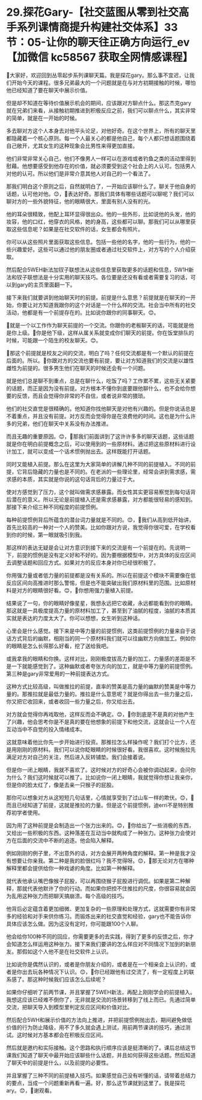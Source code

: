 # 29.探花Gary-【社交蓝图从零到社交高手系列课情商提升构建社交体系】33节：05-让你的聊天往正确方向运行_ev【加微信 kc58567 获取全网情感课程】

🎼大家好，欢迎回到丛零起步系列课聊天篇。我是探花gary。那么事不宜迟，让我们开始今天的课程。很多兄弟最大的一个问题就是在与对方初期接触的时候，哪怕他已经知道了要在聊天中展示价值。

但是却不知道在等待价值展示机会的期间，应该跟对方聊点什么。那这杰克gary就在兄弟们来看，从接触初期推进到积极反应之前，我们可以聊点什么，其实非常的简单，就是在一开始的时候。

多去聊对方这个人本身去对他平头论足，对他好奇。在这个世界上，所有的聊天里都隐藏着一个核心原则。每一个人最关心的都是他自己，每个人都只想话题围绕着自己敞开，尤其女生的这种现象会比男性来得更加直接。

他们非常非常关心自己，他们不像男人一样可以在游戏或者钓鱼之类的活动里得到慰藉。他想要感受到他存在的价值，就必须要受到这个社会上的人认可。包括男人对他的认可。所以他们是非常介意其他人对自己的一个看法了。

那我们明白这个原则之后，自然就明白了，一开始应该聊什么了。聊关于他自身的话题，认可他对他。😊，🎼表达好奇。那我们具体有哪些话题可以聊呢？我们可以聊对方的一些外貌特征，他的眼睛很大，里面有别人没有的光。

他的耳朵很精致，他配上耳环显得很出众。他的一些外形，比如说他的头发，他的妆容，他的口红，他穿衣的风格，她的身高，这些都可以聊。那我们可以从哪里获取这些信息呢？如果是在社交软件的话，女生都会有照片。

你可以从这些照片里面获取这些信息。包括一些他的名字，他的一些行为，他的一些兴趣爱好。这些可以通过他的朋友圈或者通过社交软件上，对方写的个人介绍获取。

然后配合5WEH新法加钗子联想法从这些信息里获取更多的话题和信息，5W1H新法和钗子联想法是十分实用的聊天技巧。各位要是还没有看或者需要复习的话，可以到gary的主页里面翻一下。

接下来我们就要讲到他始聊天时的前提。前提是什么意思？前提就是在聊天的一开始，你要让对方知道我跟你的这个对话是一个什么样的交流。社会当中所有的社交活动，他都是有一个前提存在的。比如说你跟你的同事聊天。😊。

🎼就是一个以工作作为聊天前提的一个交流。你跟你的老板聊天的话，可能就是他是你上级。🎼你是他下级，这样从属关系就变成你们聊天的前提。你在饭堂排队的时候，可能跟一个陌生的校友聊天。😊。

🎼那这个前提就是校友之间的交流，明白了吗？任何交流都是有一个默认的前提在后面的。所以。🎼你跟对方的交流也要有前提，要让对方知道我们的交流是以雄性雌性为前提的。很多男生他们在聊天的时候还会有一个问题。

就是他们总是聊不到重点，总是在聊什么，吃饭了吗？工作累不累，这些无关紧要的话题，而正是因为没有前提。对方根本不懂你到底要跟他聊什么，也不会给你想要的反馈，而且会觉得你非常的不自信，或者说非常的猥琐。

他们的社交直觉是很精确的。他知道你找他聊天是对他有兴趣的。但是你说话总是不着重点，并且没有前提。对方反而会觉得你是在浪费他的时间。这也是为什么许多的兄弟，他们在聊天中关系没有办法推进。

而且无趣的重要原因。😊，🎼那我们前面讲到了这许许多多的聊天话题，这些话题就是你在明白前提概念之后，可以使用到的一些原材料。通过把这些原材料进行设计加工，就可以变成一个话术惯例抛出去。这样既能打开话题。

同时又能植入前提。那么在这里为大家简单的讲解几种不同的前提植入。不同的前提，它背后隐藏的力量也是不同的。在老派的一些理论里，经常会讲到需求感，需求感的本质，其实就是你说的这句话背后的力量过于大。

使对方感觉到了压力，这个就叫做需求感暴露。而女性其实更容易察觉到每句话背后潜在的意义。所以无论是前提植入还是需求感暴露，对方都能很轻易的感知到。那接下来介绍三种不同程度的前提惯例。

每种前提惯例背后所蕴含的潜台词力量就是不同的。😊，🎼我们从高到低开始讲，首先比较高的一种对一个人的赞美。比如你跟对方说，我觉得你很可爱，在学校看到你的时候，第一眼就吸引到我。

那这样的表达无疑是会让对方意识到接下来的交流是有一个前提在的。先说明一下，前提的惯例是没有定义好和不好的。因为要根据模型中，对方具体的反应区间去调整话题和回应方式。如果对方的反应本身对你已经很积极了。

你用强力量或者低力量的前提都是没有关系的。所以在前提这个模块不需要像在低反应区间向高推进时那么警惕，但是也不能突破出我们原材料里的范围。比如原材料是对方的眼睛很好看。😊，🎼你想用强力量植入前提。

结果说了一句，你的眼睛好像星星，我想永远把它收藏，永远都能看到你的眼睛。那这就是一具极度提高力量的原材料加工了，甚至到了油腻的程度，油腻的本质其实就是表达的力度太大了。你可以想想，女生听到这种话。

心里会是什么感觉。接下来是中等力量的前提惯例，这类前提惯例的力量来自于说话方式背后的幽默，相刚当的同一个原材料我们就可以往幽默方向做加工。例如你的眼睛是怎么长得那么好看，挖了送给我吧。

或我拿我的眼睛和你换。这样对比，刚刚极度拔高力量的加工，力量感的差距是不是一下就能感觉到了。这种幽默或者夸张方向的加工，就是中等力量的前提惯例。第三种是gary非常爱用的一种前提表达方式。

这种方式比较高级，叫做推拉的前提，直率的赞美是高力量的幽默的赞美是中等力量的。那推拉就是最低力量的。推拉是什么意思呢？就是你得出去一些力量之后，你又把它收回来，或者收回一些力量之后，你又给出去。

对方就会觉得你再戏取他，这样反而会不确定。😊，🎼你到底是不是真的对他产生了兴趣，他会思考你是不是真的要在他想象的前提下和他交流，这就会让一个人在互动当中不自觉的投入情绪成本。

这就意味着他比你先一步开始进行投资。那推拉怎么样操作呢？我们打个比方，还是用刚刚的原材料。我们可以说你眨眼睛的时候很好看。我很喜欢。这时候施拉先满足对方对自己的关注，然后进入反转铺垫。我们会接着说。

但是你一闭上眼睛，我就不喜欢了。这时候对方的好奇心会被你调动起来，会问你为什么？我们这时候就可以推了。比如说你一闭上眼睛，我就觉得你想让我亲你，但是你的脸太红了，像是去亲一只猴子的屁股。

那你可以想象对方从这短短几句话里，心情就享受到了过山车一样的欺伏。😊，🎼而且已经知道了前提，这就是推拉的力量。但是这个前提惯例，迪erri不是特别推荐初学者使用。

因为用了这种前提是会制造出一个张力出来的。😊，🎼你给出了一些消极的东西，又给出一些积极的东西。这种落差在互动当中就构成了一种张力。这种张力会使对方在后面的交流中不断的追逐。他会陷入解释。

例如刚刚的例子里，不出意外的话，对方会展开两种角度的解释。第一种是我才没有想要让你亲我。第二种是我的脸很红吗？我不觉得呀。😊，🎼那无论对方在哪种解释里都会提供给你一种戏谑的角度。比如第一种解释。

就代表他承认嘴巴像猴子屁股，可以再围绕猴子屁股进行调侃。如果是第二种解释，那就代表他默许了你的行动。而如果你把控不住推拉的尺度，你很容易就会因为乱用这种张力而把聊天搞崩溃。每个高级的技巧。

他背后必定蕴含着更加细微、更加复杂的一些原理和处理方式，这就需要你有非常多的经验和对手来供你练习。而锻炼出来的社交直觉和经验，gary也不能告诉你具体应该怎么做。因为这没有定时，你可能跟100个人聊。

他会给你100种不同的回应，你需要更多的去实践，得到了更多的反馈之后，你才会知道怎么样运用这种张力。接下来我们要讲的怎么样应对不同情况下加到的新朋友。那假如这个人他不是在社交软件上认识。

比如说你是偶然认识的，或者是你朋友介绍的，或者是在一个相亲会上认识的，或者是你出去玩各种情况下认识。😊，🎼你已经跟他有过交流了，有一定程度上的联系感了。那这种时候我们应该怎么后续呢？

如果你仔细听了前两节课，并且掌握了5WEH新法，再配上刚刚学会的前提植入。我想这应该已经难不倒你了，无非就是交流的场景转移到了线上而已。先通过简单交流，把聊天导入到模型里判定反应区间和价值对比。

然后配合5WH和展示价值的方法向上推进，并把前提惯例抛出去，期间避免做低价值的行为防止降级，用不了多久就会遇上测试，用前两节课讲的技巧，通过测试。这时候对方基本都会在积极反应区间。

然后就是邀约和实际接触。这个思路和执行顺序应该是挺清晰的了。课后总结这节课我们知道了聊天中最开始应该聊些什么话题，并且如何获得这些话题。然后知道了聊天中的前提是什么，以及前提的必要性。

并且掌握了三种不同的前提植入技巧。如果感觉自己没有听懂的话，请带着总结力的要点，当成一个问题重新再看一遍。好，那么这节课就到这里了。我是探花ary。😊，🎼谢观看。

